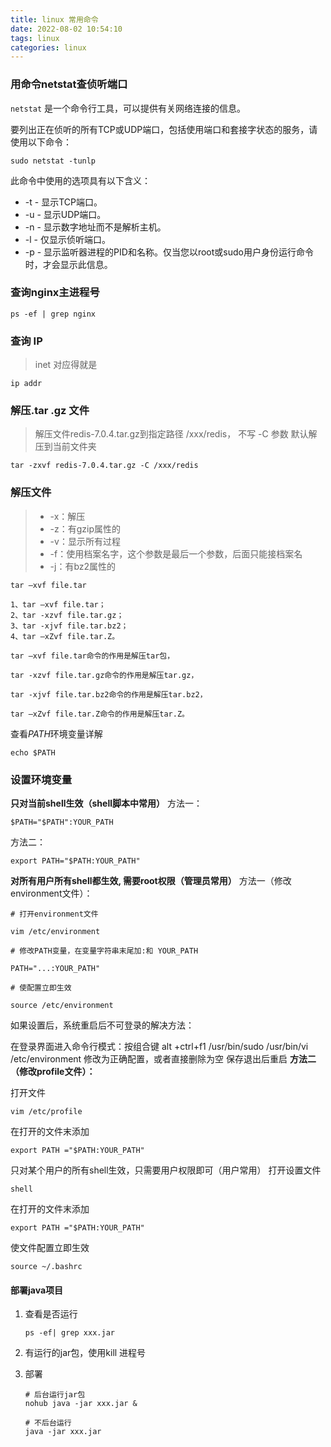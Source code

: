```yaml
---
title: linux 常用命令
date: 2022-08-02 10:54:10
tags: linux
categories: linux
---
```




### 用命令netstat查侦听端口

`netstat` 是一个命令行工具，可以提供有关网络连接的信息。

要列出正在侦听的所有TCP或UDP端口，包括使用端口和套接字状态的服务，请使用以下命令：

```
sudo netstat -tunlp
```

此命令中使用的选项具有以下含义：

- -t - 显示TCP端口。
- -u - 显示UDP端口。
- -n - 显示数字地址而不是解析主机。
- -l - 仅显示侦听端口。
- -p - 显示监听器进程的PID和名称。仅当您以root或sudo用户身份运行命令时，才会显示此信息。

<!--more-->

### 查询nginx主进程号

```
ps -ef | grep nginx
```

### 查询 IP

> inet 对应得就是

```
ip addr
```

### 解压.tar .gz 文件

> 解压文件redis-7.0.4.tar.gz到指定路径 /xxx/redis， 不写 -C 参数 默认解压到当前文件夹

```
tar -zxvf redis-7.0.4.tar.gz -C /xxx/redis

```

### 解压文件

> - -x：解压
> - -z：有gzip属性的
> - -v：显示所有过程
> - -f：使用档案名字，这个参数是最后一个参数，后面只能接档案名
> - -j：有bz2属性的

```
tar –xvf file.tar

1、tar –xvf file.tar；
2、tar -xzvf file.tar.gz；
3、tar -xjvf file.tar.bz2；
4、tar –xZvf file.tar.Z。

tar –xvf file.tar命令的作用是解压tar包，

tar -xzvf file.tar.gz命令的作用是解压tar.gz，

tar -xjvf file.tar.bz2命令的作用是解压tar.bz2，

tar –xZvf file.tar.Z命令的作用是解压tar.Z。
```

查看*PATH*环境变量详解

```
echo $PATH
```

### 设置环境变量

**只对当前shell生效（shell脚本中常用）**
方法一：

```shell
$PATH="$PATH":YOUR_PATH
```

方法二：

```shell
export PATH="$PATH:YOUR_PATH"
```

**对所有用户所有shell都生效, 需要root权限（管理员常用）**
方法一（修改environment文件）：

```shell
# 打开environment文件

vim /etc/environment

# 修改PATH变量，在变量字符串末尾加:和 YOUR_PATH

PATH="...:YOUR_PATH"

# 使配置立即生效

source /etc/environment
```

如果设置后，系统重启后不可登录的解决方法：

在登录界面进入命令行模式：按组合键 alt +ctrl+f1
/usr/bin/sudo /usr/bin/vi /etc/environment
修改为正确配置，或者直接删除为空
保存退出后重启
**方法二（修改profile文件）：**

打开文件

```shell
vim /etc/profile
```

在打开的文件末添加

```shell
export PATH ="$PATH:YOUR_PATH"
```

只对某个用户的所有shell生效，只需要用户权限即可（用户常用）
打开设置文件

```vim ~/.bashrc
shell
```

在打开的文件末添加

```shell
export PATH ="$PATH:YOUR_PATH"
```

使文件配置立即生效

```shell
source ~/.bashrc
```



#### 部署java项目

1. 查看是否运行

	```shell
	ps -ef| grep xxx.jar
	```

2. 有运行的jar包，使用kill 进程号

3. 部署

	```shell
	# 后台运行jar包
	nohub java -jar xxx.jar &
	
	# 不后台运行
	java -jar xxx.jar
	```

	